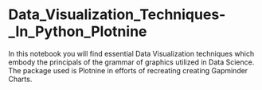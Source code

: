 # Data_Visualization_Techniques-_In_Python_Plotnine
In this notebook you will find essential Data Visualization techniques which embody the principals of the grammar of graphics utilized in Data Science. The package used is Plotnine in efforts of recreating creating Gapminder Charts.
